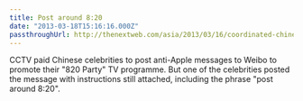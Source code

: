 ```yaml
---
title: Post around 8:20
date: "2013-03-18T15:16:16.000Z"
passthroughUrl: http://thenextweb.com/asia/2013/03/16/coordinated-chinese-state-television-attack-on-apple-undermined-by-fishy-celebrity-microblog-posts/
---
```


CCTV paid Chinese celebrities to post anti-Apple messages to Weibo to promote their "820 Party" TV programme. But one of the celebrities posted the message with instructions still attached, including the phrase "post around 8:20".